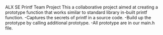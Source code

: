 ALX SE Printf Team Project
This a collaborative project aimed at creating a prototype function that works similar
to standard library in-built printf function.
-Captures the secrets of printf in a source code.
-Build up the prototype by calling additional prototype.
-All prototype are in our main.h file.
